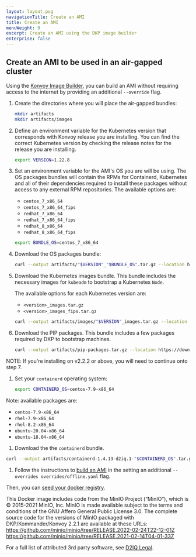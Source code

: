 ```yaml
---
layout: layout.pug
navigationTitle: Create an AMI
title: Create an AMI
menuWeight: 9
excerpt: Create an AMI using the DKP image builder
enterprise: false
---
```


## Create an AMI to be used in an air-gapped cluster

Using the [Konvoy Image Builder](../../../../image-builder), you can build an AMI without requiring access to the internet by providing an additional `--override` flag.

1.  Create the directories where you will place the air-gapped bundles:

    ```bash
    mkdir artifacts
    mkdir artifacts/images
    ```

1.  Define an environment variable for the Kubernetes version that corresponds with Konvoy release you are installing. You can find the correct Kubernetes version by checking the release notes for the release you are installing.

    ```bash
    export VERSION=1.22.8
    ```

1.  Set an environment variable for the AMI's OS you are will be using.
    The OS packages bundles will contain the RPMs for Containerd, Kubernetes and all of their dependencies required to install these packages without access to any external RPM repositories.
    The available options are:

    - `centos_7_x86_64`
    - `centos_7_x86_64_fips`
    - `redhat_7_x86_64`
    - `redhat_7_x86_64_fips`
    - `redhat_8_x86_64`
    - `redhat_8_x86_64_fips`

    ```bash
    export BUNDLE_OS=centos_7_x86_64
    ```

1.  Download the OS packages bundle:

    ```bash
    curl --output artifacts/"$VERSION"_"$BUNDLE_OS".tar.gz --location https://downloads.d2iq.com/dkp/airgapped/os-packages/"$VERSION"_"$BUNDLE_OS".tar.gz
    ```

1.  Download the Kubernetes images bundle. This bundle includes the necessary images for `kubeadm` to bootstrap a Kubernetes `Node`.

    The available options for each Kubernetes version are:

    - `<version>_images.tar.gz`
    - `<version>_images_fips.tar.gz`

    ```bash
    curl --output artifacts/images/"$VERSION"_images.tar.gz --location https://downloads.d2iq.com/dkp/airgapped/kubernetes-images/"$VERSION"_images.tar.gz
    ```

1.  Download the PIP packages. This bundle includes a few packages required by DKP to bootstrap machines.

    ```bash
    curl --output artifacts/pip-packages.tar.gz --location https://downloads.d2iq.com/dkp/airgapped/pip-packages/pip-packages.tar.gz
    ```
NOTE: If you're installing on v2.2.2 or above, you will need to continue onto step 7.

1. Set your `containerd` operating system:

    ```bash
    export CONTAINERD_OS=centos-7.9-x86_64
    ```
Note: available packages are:

-   `centos-7.9-x86_64`
-   `rhel-7.9-x86_64`
-   `rhel-8.2-x86_64`
-   `ubuntu-20.04-x86_64`
-   `ubuntu-18.04-x86_64`

1. Download the the `containerd` bundle.

```bash
curl --output artifacts/containerd-1.4.13-d2iq.1-"$CONTAINERD_OS".tar.gz --location https://packages.d2iq.com/dkp/containerd/containerd-1.4.13-d2iq.1-"$CONTAINERD_OS".tar.gz
```

1.  Follow the instructions to [build an AMI][kib_create_ami] in the setting an additional `--overrides overrides/offline.yaml` flag.

Then, you can [seed your docker registry][seed-a-registry].

This Docker image includes code from the MinIO Project (“MinIO”), which is © 2015-2021 MinIO, Inc. MinIO is made available subject to the terms and conditions of the GNU Affero General Public License 3.0. The complete source code for the versions of MinIO packaged with DKP/Kommander/Konvoy 2.2.1 are available at these URLs:
https://github.com/minio/minio/tree/RELEASE.2022-02-24T22-12-01Z
https://github.com/minio/minio/tree/RELEASE.2021-02-14T04-01-33Z

For a full list of attributed 3rd party software, see [D2IQ Legal](https://d2iq.com/legal/3rd).

[kib_create_ami]: ../../../../image-builder/create-ami/
[seed-a-registry]: ../seed-a-registry
